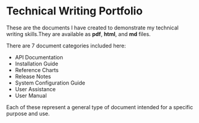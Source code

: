 # Technical Writing Portfolio

These are the documents I have created to demonstrate my technical writing skills.They are available as __pdf__, __html__, and __md__ files.

There are 7 document categories included here:

* API Documentation
* Installation Guide
* Reference Charts
* Release Notes
* System Configuration Guide
* User Assistance
* User Manual

Each of these represent a general type of document intended for a specific purpose and use.
